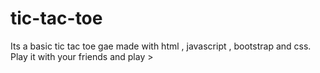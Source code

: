 # tic-tac-toe


Its a basic tic tac toe gae made with html , javascript , bootstrap and css.
Play it with your friends and play >
